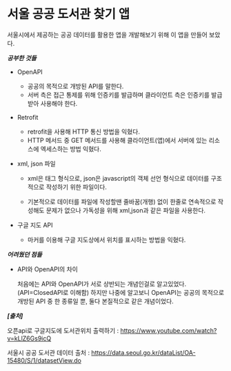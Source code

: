 # 서울 공공 도서관 찾기 앱
서울시에서 제공하는 공공 데이터를 활용한 앱을 개발해보기 위해 이 앱을 만들어 보았다.


***공부한 것들***
+ OpenAPI
  - 공공의 목적으로 개방된 API를 말한다.
  - 서버 측은 접근 통제를 위해 인증키를 발급하며 클라이언트 측은 인증키를 발급받아 사용해야 한다.

+ Retrofit
  
  - retrofit을 사용해 HTTP 통신 방법을 익혔다.
  - HTTP 메서드 중 GET 메서드를 사용해 클라이언트(앱)에서 서버에 있는 리소스에 엑세스하는 방법 익혔다.

+ xml, json 파일

  - xml은 태그 형식으로, json은 javascript의 객체 선언 형식으로 데이터를 구조적으로 작성하기 위한 파일이다.
  
  - 기본적으로 데이터를 파일에 작성할땐 줄바꿈(개행) 없이 한줄로 연속적으로 작성해도 문제가 없으나 가독성을 위해 xml,json과 같은 파일을 사용한다.

+ 구글 지도 API
  - 마커를 이용해 구글 지도상에서 위치를 표시하는 방법을 익혔다.
 

***어려웠던 점들***
+ API와 OpenAPI의 차이
  
  처음에는 API와 OpenAPI가 서로 상반되는 개념인걸로 알고있었다.(API=ClosedAPI로 이해함)
  하지만 나중에 알고보니 OpenAPI는 공공의 목적으로 개방된 API 중 한 종류일 뿐, 둘다 본질적으로 같은 개념이었다.

  
***[출처]***

오픈api로 구글지도에 도서관위치 출력하기 : https://www.youtube.com/watch?v=kLlZ6Gs9icQ

서울시 공공 도서관 데이터 출처 : https://data.seoul.go.kr/dataList/OA-15480/S/1/datasetView.do



